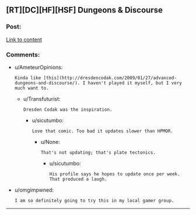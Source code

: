 ## [RT][DC][HF][HSF] Dungeons & Discourse

### Post:

[Link to content](http://slatestarcodex.com/2013/02/22/dungeons-and-discourse-third-edition-the-dialectic-continues/)

### Comments:

- u/AmeteurOpinions:
  ```
  Kinda like [this](http://dresdencodak.com/2009/01/27/advanced-dungeons-and-discourse/). I haven't played it myself, but I very much want to.
  ```

  - u/Transfuturist:
    ```
    Dresden Codak was the inspiration.
    ```

    - u/sicutumbo:
      ```
      Love that comic. Too bad it updates slower than HPMOR.
      ```

      - u/None:
        ```
        That's not updating; that's plate tectonics.
        ```

        - u/sicutumbo:
          ```
          His profile says he hopes to update once per week. That produced a laugh.
          ```

- u/omgimpwned:
  ```
  I am so definitely going to try this in my local gamer group.
  ```

---

